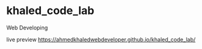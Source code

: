 # khaled_code_lab
Web Developing

live preview
https://ahmedkhaledwebdeveloper.github.io/khaled_code_lab/
